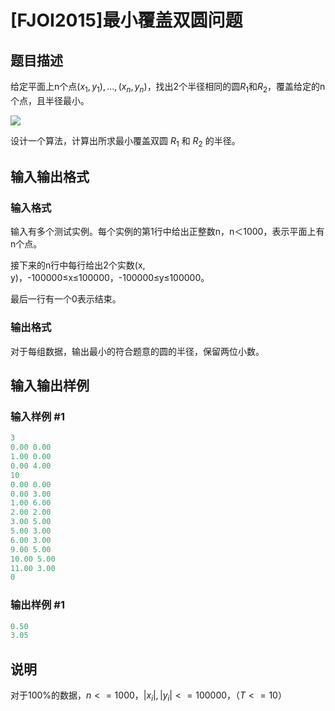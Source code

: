 # [FJOI2015]最小覆盖双圆问题

## 题目描述

给定平面上n个点$(x_1,y_1),...,(x_n,y_n)$，找出2个半径相同的圆$R_1$和$R_2$，覆盖给定的n个点，且半径最小。

![](https://cdn.luogu.com.cn/upload/pic/18767.png)

设计一个算法，计算出所求最小覆盖双圆 $R_1$ 和 $R_2$ 的半径。

## 输入输出格式

### 输入格式

输入有多个测试实例。每个实例的第1行中给出正整数n，n＜1000，表示平面上有n个点。

接下来的n行中每行给出2个实数(x, y)，-100000≤x≤100000，-100000≤y≤100000。

最后一行有一个0表示结束。

### 输出格式

对于每组数据，输出最小的符合题意的圆的半径，保留两位小数。

## 输入输出样例

### 输入样例 #1

```cpp
3 
0.00 0.00 
1.00 0.00 
0.00 4.00 
10 
0.00 0.00 
0.00 3.00 
1.00 6.00 
2.00 2.00 
3.00 5.00 
5.00 3.00 
6.00 3.00 
9.00 5.00 
10.00 5.00 
11.00 3.00 
0
```


### 输出样例 #1

```cpp
0.50
3.05
```


## 说明

对于100%的数据，$n<=1000$，$|x_i|,|y_i|<=100000$，（$T<=10$）

